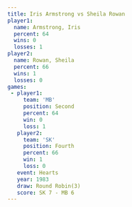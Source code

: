 ```yaml
---
title: Iris Armstrong vs Sheila Rowan
player1:               
  name: Armstrong, Iris
  percent: 64          
  wins: 0              
  losses: 1            
player2:               
  name: Rowan, Sheila  
  percent: 66          
  wins: 1              
  losses: 0            
games:
 - player1:          
     team: 'MB'      
     position: Second
     percent: 64     
     win: 0          
     loss: 1         
   player2:          
     team: 'SK'      
     position: Fourth
     percent: 66     
     win: 1          
     loss: 0         
   event: Hearts       
   year: 1983          
   draw: Round Robin(3)
   score: SK 7 - MB 6  
---
```


